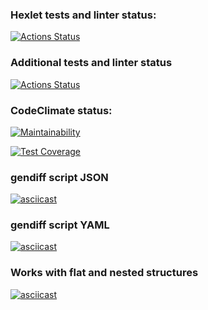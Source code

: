 ### Hexlet tests and linter status:
[![Actions Status](https://github.com/allearning/python-project-50/workflows/hexlet-check/badge.svg)](https://github.com/allearning/python-project-50/actions)


### Additional tests and linter status
[![Actions Status](https://github.com/allearning/python-project-50/workflows/tests/badge.svg)](https://github.com/allearning/python-project-50/actions)

### CodeClimate status:
[![Maintainability](https://api.codeclimate.com/v1/badges/428ac45a04a0146bffbf/maintainability)](https://codeclimate.com/github/allearning/python-project-50/maintainability)

[![Test Coverage](https://api.codeclimate.com/v1/badges/428ac45a04a0146bffbf/test_coverage)](https://codeclimate.com/github/allearning/python-project-50/test_coverage)

### gendiff script JSON
[![asciicast](https://asciinema.org/a/KByyzO8XmuZv79hLxVMS0Sef5.svg)](https://asciinema.org/a/KByyzO8XmuZv79hLxVMS0Sef5)

### gendiff script YAML
[![asciicast](https://asciinema.org/a/VeMnRJhSE6SYxkdmhhDbzJDMI.svg)](https://asciinema.org/a/VeMnRJhSE6SYxkdmhhDbzJDMI)

### Works with flat and nested structures
[![asciicast](https://asciinema.org/a/I6PYfI7YzC8ZjS8wcXUzZRnPF.svg)](https://asciinema.org/a/I6PYfI7YzC8ZjS8wcXUzZRnPF)